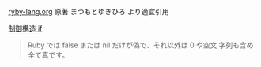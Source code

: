 [ryby-lang.org](https://docs.ruby-lang.org/ja/latest/doc/index.html)
原著 まつもとゆきひろ
より適宜引用

 
[制御構造 if](https://docs.ruby-lang.org/ja/latest/doc/spec=2fcontrol.html#if)
>Ruby では false または nil だけが偽で、それ以外は 0 や空文 字列も含め全て真です。
